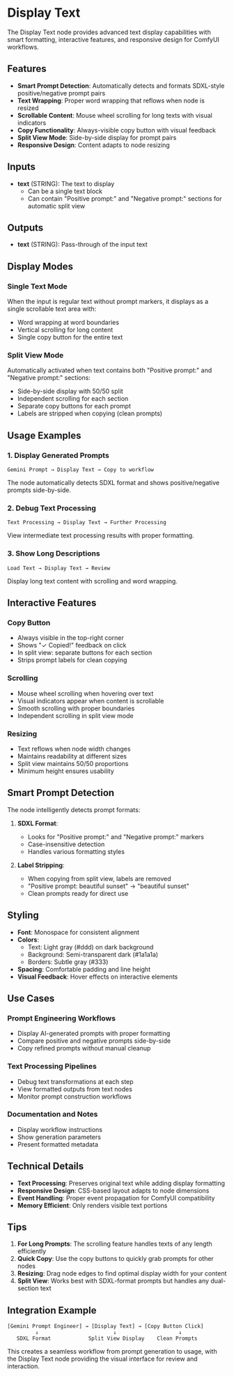 # Display Text

The Display Text node provides advanced text display capabilities with smart formatting, interactive features, and responsive design for ComfyUI workflows.

## Features

- **Smart Prompt Detection**: Automatically detects and formats SDXL-style positive/negative prompt pairs
- **Text Wrapping**: Proper word wrapping that reflows when node is resized
- **Scrollable Content**: Mouse wheel scrolling for long texts with visual indicators
- **Copy Functionality**: Always-visible copy button with visual feedback
- **Split View Mode**: Side-by-side display for prompt pairs
- **Responsive Design**: Content adapts to node resizing

## Inputs

- **text** (STRING): The text to display
  - Can be a single text block
  - Can contain "Positive prompt:" and "Negative prompt:" sections for automatic split view

## Outputs

- **text** (STRING): Pass-through of the input text

## Display Modes

### Single Text Mode

When the input is regular text without prompt markers, it displays as a single scrollable text area with:
- Word wrapping at word boundaries
- Vertical scrolling for long content
- Single copy button for the entire text

### Split View Mode

Automatically activated when text contains both "Positive prompt:" and "Negative prompt:" sections:
- Side-by-side display with 50/50 split
- Independent scrolling for each section
- Separate copy buttons for each prompt
- Labels are stripped when copying (clean prompts)

## Usage Examples

### 1. Display Generated Prompts

```
Gemini Prompt → Display Text → Copy to workflow
```
The node automatically detects SDXL format and shows positive/negative prompts side-by-side.

### 2. Debug Text Processing

```
Text Processing → Display Text → Further Processing
```
View intermediate text processing results with proper formatting.

### 3. Show Long Descriptions

```
Load Text → Display Text → Review
```
Display long text content with scrolling and word wrapping.

## Interactive Features

### Copy Button
- Always visible in the top-right corner
- Shows "✓ Copied!" feedback on click
- In split view: separate buttons for each section
- Strips prompt labels for clean copying

### Scrolling
- Mouse wheel scrolling when hovering over text
- Visual indicators appear when content is scrollable
- Smooth scrolling with proper boundaries
- Independent scrolling in split view mode

### Resizing
- Text reflows when node width changes
- Maintains readability at different sizes
- Split view maintains 50/50 proportions
- Minimum height ensures usability

## Smart Prompt Detection

The node intelligently detects prompt formats:

1. **SDXL Format**: 
   - Looks for "Positive prompt:" and "Negative prompt:" markers
   - Case-insensitive detection
   - Handles various formatting styles

2. **Label Stripping**:
   - When copying from split view, labels are removed
   - "Positive prompt: beautiful sunset" → "beautiful sunset"
   - Clean prompts ready for direct use

## Styling

- **Font**: Monospace for consistent alignment
- **Colors**: 
  - Text: Light gray (#ddd) on dark background
  - Background: Semi-transparent dark (#1a1a1a)
  - Borders: Subtle gray (#333)
- **Spacing**: Comfortable padding and line height
- **Visual Feedback**: Hover effects on interactive elements

## Use Cases

### Prompt Engineering Workflows
- Display AI-generated prompts with proper formatting
- Compare positive and negative prompts side-by-side
- Copy refined prompts without manual cleanup

### Text Processing Pipelines
- Debug text transformations at each step
- View formatted outputs from text nodes
- Monitor prompt construction workflows

### Documentation and Notes
- Display workflow instructions
- Show generation parameters
- Present formatted metadata

## Technical Details

- **Text Processing**: Preserves original text while adding display formatting
- **Responsive Design**: CSS-based layout adapts to node dimensions
- **Event Handling**: Proper event propagation for ComfyUI compatibility
- **Memory Efficient**: Only renders visible text portions

## Tips

1. **For Long Prompts**: The scrolling feature handles texts of any length efficiently
2. **Quick Copy**: Use the copy buttons to quickly grab prompts for other nodes
3. **Resizing**: Drag node edges to find optimal display width for your content
4. **Split View**: Works best with SDXL-format prompts but handles any dual-section text

## Integration Example

```
[Gemini Prompt Engineer] → [Display Text] → [Copy Button Click]
         ↓                        ↓                    ↓
   SDXL Format            Split View Display    Clean Prompts
```

This creates a seamless workflow from prompt generation to usage, with the Display Text node providing the visual interface for review and interaction.